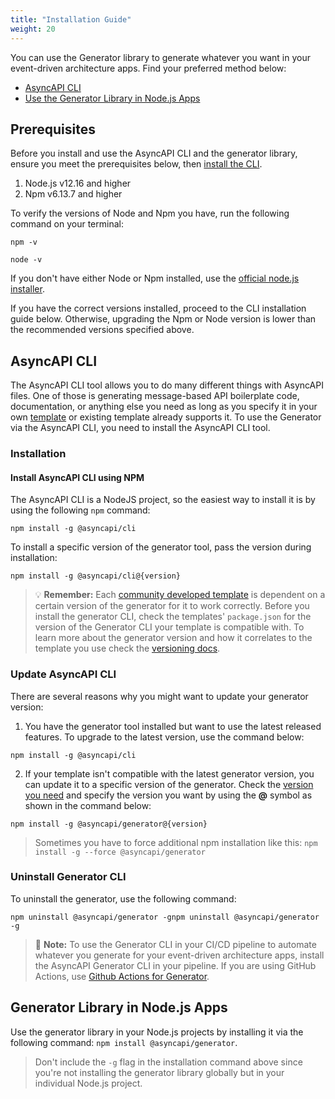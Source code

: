 ```yaml
---
title: "Installation Guide"
weight: 20
---
```


You can use the Generator library to generate whatever you want in your event-driven architecture apps. Find your preferred method below:
- [AsyncAPI CLI](#asyncapi-cli)
- [Use the Generator Library in Node.js Apps](#2-use-the-generator-library-in-your-nodejs-apps)
  
## Prerequisites
Before you install and use the AsyncAPI CLI and the generator library, ensure you meet the prerequisites below, then [install the CLI](#installation).
1. Node.js v12.16 and higher
2. Npm v6.13.7 and higher
   
To verify the versions of Node and Npm you have, run the following command on your terminal:
```
npm -v
```
```
node -v
```

If you don't have either Node or Npm installed, use the [official node.js installer](https://nodejs.org/en/download/).

If you have the correct versions installed, proceed to the CLI installation guide below. Otherwise, upgrading the Npm or Node version is lower than the recommended versions specified above.

## AsyncAPI CLI
The AsyncAPI CLI tool allows you to do many different things with AsyncAPI files. One of those is generating message-based API boilerplate code, documentation, or anything else you need as long as you specify it in your own [template](template.md) or existing template already supports it. To use the Generator via the AsyncAPI CLI, you need to install the AsyncAPI CLI tool.

### Installation

#### Install AsyncAPI CLI using NPM

The AsyncAPI CLI is a NodeJS project, so the easiest way to install it is by using the following `npm` command:
```
npm install -g @asyncapi/cli
```

To install a specific version of the generator tool, pass the version during installation:
```
npm install -g @asyncapi/cli@{version}
```
> :bulb: **Remember:** 
> Each [community developed template](https://github.com/search?q=topic%3Aasyncapi+topic%3Agenerator+topic%3Atemplate) is dependent on a certain version of the generator for it to work correctly. Before you install the generator CLI, check the templates' `package.json` for the version of the Generator CLI your template is compatible with. To learn more about the generator version and how it correlates to the template you use check the [versioning docs](versioning.md).

### Update AsyncAPI CLI
There are several reasons why you might want to update your generator version:
1. You have the generator tool installed but want to use the latest released features. To upgrade to the latest version, use the command below:
```
npm install -g @asyncapi/cli
```
2. If your template isn't compatible with the latest generator version, you can update it to a specific version of the generator. Check the [version you need](https://github.com/asyncapi/generator/releases) and specify the version you want by using the **@** symbol as shown in the command below:
```
npm install -g @asyncapi/generator@{version}
```
> Sometimes you have to force additional npm installation like this: `npm install -g --force @asyncapi/generator`

### Uninstall Generator CLI
To uninstall the generator, use the following command:
```
npm uninstall @asyncapi/generator -gnpm uninstall @asyncapi/generator -g
``` 

> :memo: **Note:**  To use the Generator CLI in your CI/CD pipeline to automate whatever you generate for your event-driven architecture apps, install the AsyncAPI Generator CLI in your pipeline. If you are using GitHub Actions, use [Github Actions for Generator](https://github.com/marketplace/actions/generator-for-asyncapi-documents).

## Generator Library in Node.js Apps
Use the generator library in your Node.js projects by installing it via the following command: `npm install @asyncapi/generator`.

> Don't include the `-g` flag in the installation command above since you're not installing the generator library globally but in your individual Node.js project.
